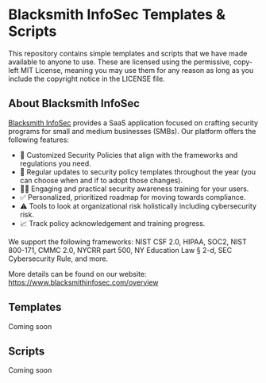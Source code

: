 # Blacksmith InfoSec Templates & Scripts

This repository contains simple templates and scripts that we have made available to anyone to use. These are licensed
using the permissive, copy-left MIT License, meaning you may use them for any reason as long as you include the
copyright notice in the LICENSE file.

## About Blacksmith InfoSec

[Blacksmith InfoSec](https://blacksmithinfosec.com) provides a SaaS application focused on crafting security programs
for small and medium businesses (SMBs). Our platform offers the following features:

* 📜 Customized Security Policies that align with the frameworks and regulations you need.
* 📆 Regular updates to security policy templates throughout the year (you can choose when and if to adopt those changes).
* 🧑‍🎓 Engaging and practical security awareness training for your users.
* ✅ Personalized, prioritized roadmap for moving towards compliance.
* ⚠️ Tools to look at organizational risk holistically including cybersecurity risk.
* 📈 Track policy acknowledgement and training progress.

We support the following frameworks: NIST CSF 2.0, HIPAA, SOC2, NIST 800-171, CMMC 2.0, NYCRR part 500, NY Education Law
§ 2-d, SEC Cybersecurity Rule, and more.

More details can be found on our website: https://www.blacksmithinfosec.com/overview

## Templates

Coming soon

## Scripts

Coming soon
